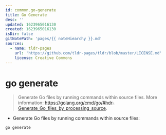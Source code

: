 ```yaml
---
id: common.go-generate
title: Go Generate
desc: ''
updated: 1623965016130
created: 1623965016130
isDir: false
gitNotePath: 'pages/{{ noteHiearchy }}.md'
sources:
  - name: tldr-pages
    url: 'https://github.com/tldr-pages/tldr/blob/master/LICENSE.md'
    license: Creative Commons
---
```

# go generate

> Generate Go files by running commands within source files.
> More information: <https://golang.org/cmd/go/#hdr-Generate_Go_files_by_processing_source>.

- Generate Go files by running commands within source files:

`go generate`

